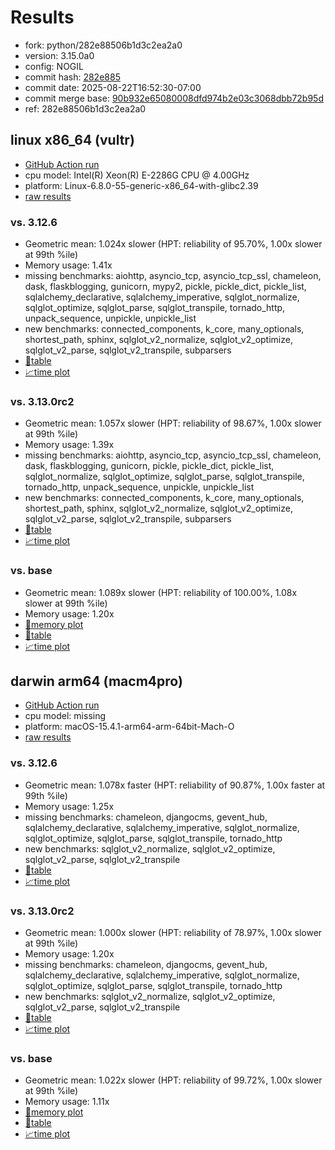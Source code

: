 # Results

- fork: python/282e88506b1d3c2ea2a0
- version: 3.15.0a0
- config: NOGIL
- commit hash: [282e885](https://github.com/python/cpython/commit/282e885)
- commit date: 2025-08-22T16:52:30-07:00
- commit merge base: [90b932e65080008dfd974b2e03c3068dbb72b95d](https://github.com/python/cpython/commit/90b932e65080008dfd974b2e03c3068dbb72b95d)
- ref: 282e88506b1d3c2ea2a0

## linux x86_64 (vultr)

- [GitHub Action run](https://github.com/facebookexperimental/free-threading-benchmarking/actions/runs/17168785768)
- cpu model: Intel(R) Xeon(R) E-2286G CPU @ 4.00GHz
- platform: Linux-6.8.0-55-generic-x86_64-with-glibc2.39
- [raw results](bm-20250822-vultr-x86_64-python-282e88506b1d3c2ea2a0-3.15.0a0-282e885.json)

### vs. 3.12.6

- Geometric mean: 1.024x slower (HPT: reliability of 95.70%, 1.00x slower at 99th %ile)
- Memory usage: 1.41x
- missing benchmarks: aiohttp, asyncio_tcp, asyncio_tcp_ssl, chameleon, dask, flaskblogging, gunicorn, mypy2, pickle, pickle_dict, pickle_list, sqlalchemy_declarative, sqlalchemy_imperative, sqlglot_normalize, sqlglot_optimize, sqlglot_parse, sqlglot_transpile, tornado_http, unpack_sequence, unpickle, unpickle_list
- new benchmarks: connected_components, k_core, many_optionals, shortest_path, sphinx, sqlglot_v2_normalize, sqlglot_v2_optimize, sqlglot_v2_parse, sqlglot_v2_transpile, subparsers
- [📄table](bm-20250822-vultr-x86_64-python-282e88506b1d3c2ea2a0-3.15.0a0-282e885-vs-3.12.6.md)
- [📈time plot](bm-20250822-vultr-x86_64-python-282e88506b1d3c2ea2a0-3.15.0a0-282e885-vs-3.12.6.svg)

### vs. 3.13.0rc2

- Geometric mean: 1.057x slower (HPT: reliability of 98.67%, 1.00x slower at 99th %ile)
- Memory usage: 1.39x
- missing benchmarks: aiohttp, asyncio_tcp, asyncio_tcp_ssl, chameleon, dask, flaskblogging, gunicorn, pickle, pickle_dict, pickle_list, sqlglot_normalize, sqlglot_optimize, sqlglot_parse, sqlglot_transpile, tornado_http, unpack_sequence, unpickle, unpickle_list
- new benchmarks: connected_components, k_core, many_optionals, shortest_path, sphinx, sqlglot_v2_normalize, sqlglot_v2_optimize, sqlglot_v2_parse, sqlglot_v2_transpile, subparsers
- [📄table](bm-20250822-vultr-x86_64-python-282e88506b1d3c2ea2a0-3.15.0a0-282e885-vs-3.13.0rc2.md)
- [📈time plot](bm-20250822-vultr-x86_64-python-282e88506b1d3c2ea2a0-3.15.0a0-282e885-vs-3.13.0rc2.svg)

### vs. base

- Geometric mean: 1.089x slower (HPT: reliability of 100.00%, 1.08x slower at 99th %ile)
- Memory usage: 1.20x
- [🧠memory plot](bm-20250822-vultr-x86_64-python-282e88506b1d3c2ea2a0-3.15.0a0-282e885-vs-base-mem.svg)
- [📄table](bm-20250822-vultr-x86_64-python-282e88506b1d3c2ea2a0-3.15.0a0-282e885-vs-base.md)
- [📈time plot](bm-20250822-vultr-x86_64-python-282e88506b1d3c2ea2a0-3.15.0a0-282e885-vs-base.svg)

## darwin arm64 (macm4pro)

- [GitHub Action run](https://github.com/facebookexperimental/free-threading-benchmarking/actions/runs/17168785768)
- cpu model: missing
- platform: macOS-15.4.1-arm64-arm-64bit-Mach-O
- [raw results](bm-20250822-macm4pro-arm64-python-282e88506b1d3c2ea2a0-3.15.0a0-282e885.json)

### vs. 3.12.6

- Geometric mean: 1.078x faster (HPT: reliability of 90.87%, 1.00x faster at 99th %ile)
- Memory usage: 1.25x
- missing benchmarks: chameleon, djangocms, gevent_hub, sqlalchemy_declarative, sqlalchemy_imperative, sqlglot_normalize, sqlglot_optimize, sqlglot_parse, sqlglot_transpile, tornado_http
- new benchmarks: sqlglot_v2_normalize, sqlglot_v2_optimize, sqlglot_v2_parse, sqlglot_v2_transpile
- [📄table](bm-20250822-macm4pro-arm64-python-282e88506b1d3c2ea2a0-3.15.0a0-282e885-vs-3.12.6.md)
- [📈time plot](bm-20250822-macm4pro-arm64-python-282e88506b1d3c2ea2a0-3.15.0a0-282e885-vs-3.12.6.svg)

### vs. 3.13.0rc2

- Geometric mean: 1.000x slower (HPT: reliability of 78.97%, 1.00x slower at 99th %ile)
- Memory usage: 1.20x
- missing benchmarks: chameleon, djangocms, gevent_hub, sqlalchemy_declarative, sqlalchemy_imperative, sqlglot_normalize, sqlglot_optimize, sqlglot_parse, sqlglot_transpile, tornado_http
- new benchmarks: sqlglot_v2_normalize, sqlglot_v2_optimize, sqlglot_v2_parse, sqlglot_v2_transpile
- [📄table](bm-20250822-macm4pro-arm64-python-282e88506b1d3c2ea2a0-3.15.0a0-282e885-vs-3.13.0rc2.md)
- [📈time plot](bm-20250822-macm4pro-arm64-python-282e88506b1d3c2ea2a0-3.15.0a0-282e885-vs-3.13.0rc2.svg)

### vs. base

- Geometric mean: 1.022x slower (HPT: reliability of 99.72%, 1.00x slower at 99th %ile)
- Memory usage: 1.11x
- [🧠memory plot](bm-20250822-macm4pro-arm64-python-282e88506b1d3c2ea2a0-3.15.0a0-282e885-vs-base-mem.svg)
- [📄table](bm-20250822-macm4pro-arm64-python-282e88506b1d3c2ea2a0-3.15.0a0-282e885-vs-base.md)
- [📈time plot](bm-20250822-macm4pro-arm64-python-282e88506b1d3c2ea2a0-3.15.0a0-282e885-vs-base.svg)

